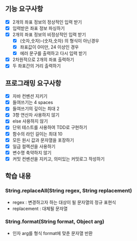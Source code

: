 ## 기능 요구사항

- [x] 2개의 좌표 정보의 정상적인 입력 받기
- [x] 입력받은 좌표 정보 파싱하기
- [x] 2개의 좌표 정보의 비정상적인 입력 받기
  - [x] (숫자,숫자)-(숫자,숫자) 의 형식이 아닌경우
  - [x] 좌표값이 0미만, 24 이상인 경우
  - [x] 에러 문구를 출력하고 다시 입력 받기
- [x] 2차원적으로 2개의 좌표 출력하기
- [x] 두 좌표간의 거리 출력하기

## 프로그래밍 요구사항

- [x] 자바 컨벤션 지키기
- [x] 들여쓰기는 4 spaces
- [x] 들여쓰기의 깊이는 최대 2
- [x] 3항 연산자 사용하지 않기
- [x] else 사용하지 않기
- [x] 단위 테스트를 사용하여 TDD로 구현하기
- [x] 함수의 라인 길이는 최대 10
- [x] 모든 원시 값과 문자열을 포장하기
- [x] 일급 컬렉션을 사용하기
- [x] 변수명 축약하지 않기
- [x] 커밋 컨벤션을 지키고, 의미있는 커밋로그 작성하기

## 학습 내용

### String.replaceAll(String regex, String replacement)

- regex : 변경하고자 하는 대상이 될 문자열의 정규 표현식
- replacement : 대체될 문자열

### String.format(String format, Object arg)

- 인자 arg를 형식 format에 맞춘 문자열 반환